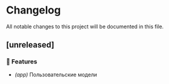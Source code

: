 # Changelog

All notable changes to this project will be documented in this file.

## [unreleased]

### 🚀 Features

- *(app)* Пользовательские модели

<!-- generated by git-cliff -->
